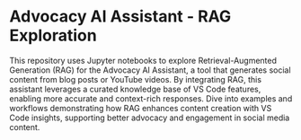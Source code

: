 # Advocacy AI Assistant - **RAG Exploration**

This repository uses Jupyter notebooks to explore Retrieval-Augmented Generation (RAG) for the Advocacy AI Assistant, a tool that generates social content from blog posts or YouTube videos. By integrating RAG, this assistant leverages a curated knowledge base of VS Code features, enabling more accurate and context-rich responses. Dive into examples and workflows demonstrating how RAG enhances content creation with VS Code insights, supporting better advocacy and engagement in social media content.
